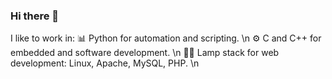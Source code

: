 ### Hi there 👋

I like to work in:
📊 Python for automation and scripting. \n
⚙️ C and C++ for embedded and software development. \n
👨‍💻 Lamp stack for web development: Linux, Apache, MySQL, PHP. \n


<!--
**t-whiteley/t-whiteley** is a ✨ _special_ ✨ repository because its `README.md` (this file) appears on your GitHub profile.

Here are some ideas to get you started:

- 🔭 I’m currently working on ...
- 🌱 I’m currently learning ...
- 👯 I’m looking to collaborate on ...
- 🤔 I’m looking for help with ...
- 💬 Ask me about ...
- 📫 How to reach me: ...
- 😄 Pronouns: ...
- ⚡ Fun fact: ...
-->
